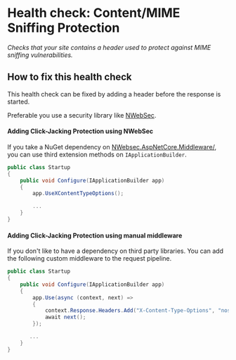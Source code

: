 # Health check: Content/MIME Sniffing Protection

_Checks that your site contains a header used to protect against MIME sniffing vulnerabilities._

## How to fix this health check

This health check can be fixed by adding a header before the response is started.

Preferable you use a security library like [NWebSec](https://docs.nwebsec.com/).

#### Adding Click-Jacking Protection using NWebSec

If you take a NuGet dependency on [NWebsec.AspNetCore.Middleware/](https://www.nuget.org/packages/NWebsec.AspNetCore.Middleware/), you can use third extension methods on `IApplicationBuilder`.

```cs
public class Startup
{
    public void Configure(IApplicationBuilder app)
    {
        app.UseXContentTypeOptions();

        ...
    }
}
```


#### Adding Click-Jacking Protection using manual middleware

If you don't like to have a dependency on third party libraries. You can add the following custom middleware to the request pipeline.

```cs
public class Startup
{
    public void Configure(IApplicationBuilder app)
    {
        app.Use(async (context, next) =>
        {
            context.Response.Headers.Add("X-Content-Type-Options", "nosniff");
            await next();
        });

       ...
    }
}
```
